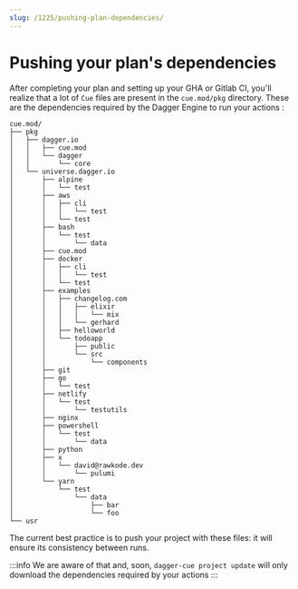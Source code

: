 ```yaml
---
slug: /1225/pushing-plan-dependencies/
---
```


# Pushing your plan's dependencies

After completing your plan and setting up your GHA or Gitlab CI, you'll realize that a lot of `Cue` files are present in the `cue.mod/pkg` directory. These are the dependencies required by the Dagger Engine to run your actions :

```shell
cue.mod/
├── pkg
│   ├── dagger.io
│   │   ├── cue.mod
│   │   └── dagger
│   │       └── core
│   └── universe.dagger.io
│       ├── alpine
│       │   └── test
│       ├── aws
│       │   ├── cli
│       │   │   └── test
│       │   └── test
│       ├── bash
│       │   └── test
│       │       └── data
│       ├── cue.mod
│       ├── docker
│       │   ├── cli
│       │   │   └── test
│       │   └── test
│       ├── examples
│       │   ├── changelog.com
│       │   │   ├── elixir
│       │   │   │   └── mix
│       │   │   └── gerhard
│       │   ├── helloworld
│       │   └── todoapp
│       │       ├── public
│       │       └── src
│       │           └── components
│       ├── git
│       ├── go
│       │   └── test
│       ├── netlify
│       │   └── test
│       │       └── testutils
│       ├── nginx
│       ├── powershell
│       │   └── test
│       │       └── data
│       ├── python
│       ├── x
│       │   └── david@rawkode.dev
│       │       └── pulumi
│       └── yarn
│           └── test
│               └── data
│                   ├── bar
│                   └── foo
└── usr
```

The current best practice is to push your project with these files: it will ensure its consistency between runs.

:::info
We are aware of that and, soon, `dagger-cue project update` will only download the dependencies required by your actions
:::
